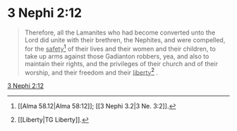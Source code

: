 # 3 Nephi 2:12

> Therefore, all the Lamanites who had become converted unto the Lord did unite with their brethren, the Nephites, and were compelled, for the <u>safety</u>[^a] of their lives and their women and their children, to take up arms against those Gadianton robbers, yea, and also to maintain their rights, and the privileges of their church and of their worship, and their freedom and their <u>liberty</u>[^b] .

[3 Nephi 2:12](https://www.churchofjesuschrist.org/study/scriptures/bofm/3-ne/2?lang=eng&id=p12#p12)


[^a]: [[Alma 58.12|Alma 58:12]]; [[3 Nephi 3.2|3 Ne. 3:2]].  
[^b]: [[Liberty|TG Liberty]].  
